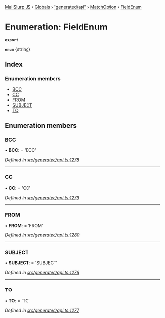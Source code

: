 [MailSlurp JS](../README.md) › [Globals](../globals.md) › ["generated/api"](../modules/_generated_api_.md) › [MatchOption](../modules/_generated_api_.matchoption.md) › [FieldEnum](_generated_api_.matchoption.fieldenum.md)

# Enumeration: FieldEnum

**`export`** 

**`enum`** {string}

## Index

### Enumeration members

* [BCC](_generated_api_.matchoption.fieldenum.md#bcc)
* [CC](_generated_api_.matchoption.fieldenum.md#cc)
* [FROM](_generated_api_.matchoption.fieldenum.md#from)
* [SUBJECT](_generated_api_.matchoption.fieldenum.md#subject)
* [TO](_generated_api_.matchoption.fieldenum.md#to)

## Enumeration members

###  BCC

• **BCC**: =  <any>'BCC'

*Defined in [src/generated/api.ts:1278](https://github.com/mailslurp/mailslurp-client-ts-js/blob/e9348f1/src/generated/api.ts#L1278)*

___

###  CC

• **CC**: =  <any>'CC'

*Defined in [src/generated/api.ts:1279](https://github.com/mailslurp/mailslurp-client-ts-js/blob/e9348f1/src/generated/api.ts#L1279)*

___

###  FROM

• **FROM**: =  <any>'FROM'

*Defined in [src/generated/api.ts:1280](https://github.com/mailslurp/mailslurp-client-ts-js/blob/e9348f1/src/generated/api.ts#L1280)*

___

###  SUBJECT

• **SUBJECT**: =  <any>'SUBJECT'

*Defined in [src/generated/api.ts:1276](https://github.com/mailslurp/mailslurp-client-ts-js/blob/e9348f1/src/generated/api.ts#L1276)*

___

###  TO

• **TO**: =  <any>'TO'

*Defined in [src/generated/api.ts:1277](https://github.com/mailslurp/mailslurp-client-ts-js/blob/e9348f1/src/generated/api.ts#L1277)*
